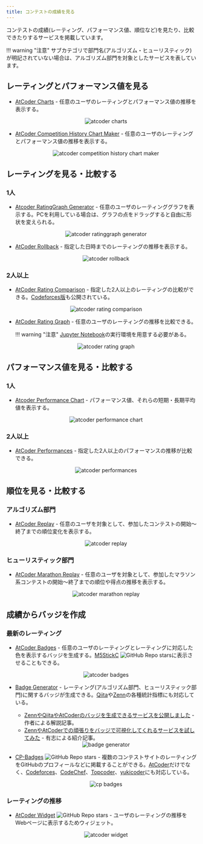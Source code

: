 ```yaml
---
title: コンテストの成績を見る
---
```


コンテストの成績(レーティング、パフォーマンス値、順位など)を見たり、比較できたりするサービスを掲載しています。

!!! warning "注意"
    サブカテゴリで部門名(アルゴリズム・ヒューリスティック)が明記されていない場合は、アルゴリズム部門を対象としたサービスを表しています。

## レーティングとパフォーマンス値を見る

- [AtCoder Charts](https://atcoder-charts.netlify.com/) - 任意のユーザのレーティングとパフォーマンス値の推移を表示する。

    <div align="center">
      <img loading = "lazy" src="../../images/web_app/atcoder_charts.png" alt="atcoder charts">
    </div>

- [AtCoder Competition History Chart Maker](https://colab.research.google.com/github/bo9chan/AtCoderCharts/blob/main/CompetitionHistoryChart.ipynb) - 任意のユーザのレーティングとパフォーマンス値の推移を表示する。

    <div align="center">
      <img loading = "lazy" src="../../images/web_app/atcoder_competition_history_chart_maker.png" alt="atcoder competition history chart maker">
    </div>

## レーティングを見る・比較する

### 1人

- [Atcoder RatingGraph Generator](https://atcoder-ratinggraph-generator.herokuapp.com/) - 任意のユーザのレーティンググラフを表示する。PCを利用している場合は、グラフの点をドラッグすると自由に形状を変えられる。

    <div align="center">
      <img loading = "lazy" src="../../images/web_app/atcoder_ratinggraph_generator.png" alt="atcoder ratinggraph generator">
    </div>

- [AtCoder Rollback](https://phocom.github.io/atcoder-rollback/index.html) - 指定した日時までのレーティングの推移を表示する。

    <div align="center">
      <img loading = "lazy" src="../../images/web_app/atcoder_rollback.png" alt="atcoder rollback">
    </div>

### 2人以上

- [AtCoder Rating Comparison](https://atcoder-rating-comparison.herokuapp.com/?q=) - 指定した2人以上のレーティングの比較ができる。[Codeforces版](https://rika0384.github.io/codeforces_rating_comparison/)も公開されている。

    <div align="center">
      <img loading = "lazy" src="../../images/web_app/atcoder_rating_comparison.png" alt="atcoder rating comparison">
    </div>

- [AtCoder Rating Graph](https://github.com/hiramekun/AtCoderRatingGraph) - 任意のユーザのレーティングの推移を比較できる。

    !!! warning "注意"
        [Jupyter Notebook](https://jupyter.org/)の実行環境を用意する必要がある。

    <div align="center">
      <img loading = "lazy" src="../../images/web_app/atcoder_rating_graph.png" alt="atcoder rating graph">
    </div>

## パフォーマンス値を見る・比較する

### 1人

- [Atcoder Performance Chart](https://atcoder-chart.web.app/) - パフォーマンス値、それらの短期・長期平均値を表示する。

    <div align="center">
      <img loading = "lazy" src="../../images/web_app/atcoder_performance_chart.png" alt="atcoder performance chart">
    </div>

### 2人以上

- [AtCoder Performances](https://atcoderapps.herokuapp.com/atcoderperformances/) - 指定した2人以上のパフォーマンスの推移が比較できる。

    <div align="center">
      <img loading = "lazy" src="../../images/web_app/atcoder_performances.png" alt="atcoder performances">
    </div>

## 順位を見る・比較する

### アルゴリズム部門

- [AtCoder Replay](https://atcoder-replay.kakira.dev/) - 任意のユーザを対象として、参加したコンテストの開始〜終了までの順位変化を表示する。

    <div align="center">
      <img loading = "lazy" src="../../images/web_app/atcoder_replay.png" alt="atcoder replay">
    </div>

### ヒューリスティック部門

- [AtCoder Marathon Replay](https://iilj.github.io/AtCoderMarathonReplay/#/chart/) - 任意のユーザを対象として、参加したマラソン系コンテストの開始〜終了までの順位や得点の推移を表示する。

    <div align="center">
      <img loading = "lazy" src="../../images/web_app/atcoder_marathon_replay.png" alt="atcoder marathon replay">
    </div>

## 成績からバッジを作成

### 最新のレーティング

- [AtCoder Badges](https://atcoder-badges.now.sh/) - 任意のユーザのレーティングとレーティングに対応した色を表示するバッジを生成する。[M5StickC](https://github.com/makutamoto/atcoder-badges-for-m5stickc) ![GitHub Repo stars](https://img.shields.io/github/stars/makutamoto/atcoder-badges-for-m5stickc?style=plastic)に表示させることもできる。

    <div align="center">
      <img loading = "lazy" src="../../images/web_app/atcoder_badges.png" alt="atcoder badges">
    </div>

- [Badge Generator](https://badgen.org/) - レーティング(アルゴリズム部門、ヒューリスティック部門)に関するバッジが生成できる。[Qiita](https://qiita.com/)や[Zenn](https://zenn.dev/)の各種統計指標にも対応している。
    - [ZennやQiitaやAtCoderのバッジを生成できるサービスを公開しました](https://zenn.dev/kou_pg_0131/articles/badge-generator-introduction) - 作者による解説記事。
    - [ZennやAtCoderでの頑張りをバッジで可視化してくれるサービスを試してみた](https://dev.classmethod.jp/articles/try_embed_atcoder_and_zenn_badjes/) - 有志による紹介記事。

    <div align="center">
      <img loading = "lazy" src="../../images/web_app/badge_generator.png" alt="badge generator">
    </div>

- [CP-Badges](https://github.com/kehsihba19/CP-Badges) ![GitHub Repo stars](https://img.shields.io/github/stars/kehsihba19/CP-Badges?style=plastic) - 複数のコンテストサイトのレーティングをGitHubのプロフィールなどに掲載することができる。[AtCoder](https://atcoder.jp/)だけでなく、[Codeforces](https://codeforces.com/)、[CodeChef](https://www.codechef.com/)、[Topcoder](https://www.topcoder.com/)、[yukicoder](https://yukicoder.me/)にも対応している。

    <div align="center">
      <img loading = "lazy" src="../../images/web_app/cp_badges.png" alt="cp badges">
    </div>

### レーティングの推移

- [AtCoder Widget](https://github.com/rdrgn/atcoder-widget) ![GitHub Repo stars](https://img.shields.io/github/stars/rdrgn/atcoder-widget?style=plastic) - ユーザのレーティングの推移をWebページに表示するためウィジェット。

    <div align="center">
      <img loading = "lazy" src="../../images/web_app/atcoder_widget.png" alt="atcoder widget">
    </div>
